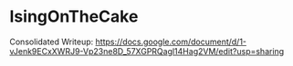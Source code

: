 # IsingOnTheCake

Consolidated Writeup: https://docs.google.com/document/d/1-vJenk9ECxXWRJ9-Vp23ne8D_57XGPRQagl14Hag2VM/edit?usp=sharing
